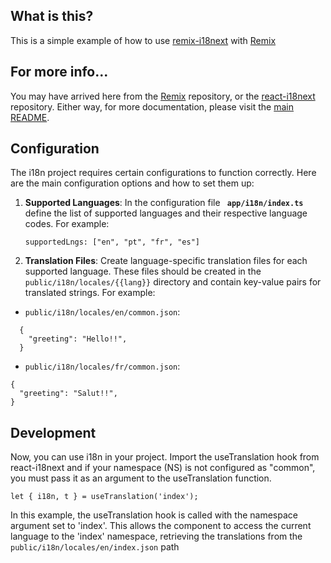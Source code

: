 ## What is this?

This is a simple example of how to use [remix-i18next](https://github.com/sergiodxa/remix-i18next) with [Remix](https://remix.run)

## For more info...

You may have arrived here from the [Remix](https://github.com/remix-run/remix) repository, or the [react-i18next](https://github.com/i18next/react-i18next/) repository. Either way, for more documentation, please visit the [main README](https://github.com/sergiodxa/remix-i18next).

## Configuration

The i18n project requires certain configurations to function correctly. Here are the main configuration options and how to set them up:

1. **Supported Languages**:
   In the configuration file <code> **app/i18n/index.ts** </code> define the list of supported languages and their respective language codes. For example:

   <code>supportedLngs: ["en", "pt", "fr", "es"]</code>
   <br>

2. **Translation Files**:
   Create language-specific translation files for each supported language. These files should be created in the `public/i18n/locales/{{lang}}` directory and contain key-value pairs for translated strings. For example:

- `public/i18n/locales/en/common.json`:

```
  {
    "greeting": "Hello!!",
  }
```

- `public/i18n/locales/fr/common.json`:

```
{
  "greeting": "Salut!!",
}
```

## Development

Now, you can use i18n in your project. Import the useTranslation hook from react-i18next and if your namespace (NS) is not configured as "common", you must pass it as an argument to the useTranslation function.

<code>let { i18n, t } = useTranslation('index');</code>

In this example, the useTranslation hook is called with the namespace argument set to 'index'. This allows the component to access the current language to the 'index' namespace, retrieving the translations from the `public/i18n/locales/en/index.json` path
